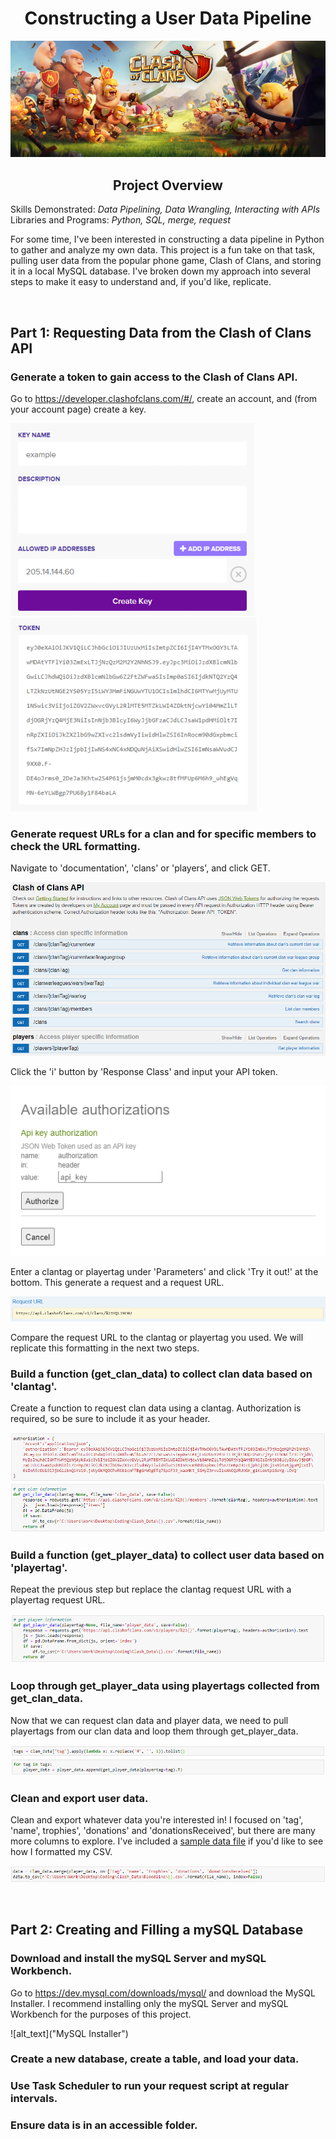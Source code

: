 # <div align="center">Constructing a User Data Pipeline<div>
<p align="center">
  <img src="https://github.com/nphorsley59/Clash_Pipeline/blob/main/Figures/Clash_Banner.png" />
</p>

## <div align="center">Project Overview<div>
Skills Demonstrated: *Data Pipelining, Data Wrangling, Interacting with APIs*<br>
Libraries and Programs: *Python, SQL, merge, request*<br>

For some time, I've been interested in constructing a data pipeline in Python to gather and analyze my own data. This project is a fun take on that task, pulling user data from the popular phone game, Clash of Clans, and storing it in a local MySQL database. I've broken down my approach into several steps to make it easy to understand and, if you'd like, replicate.<br>

<br>

## Part 1: Requesting Data from the Clash of Clans API
### Generate a token to gain access to the Clash of Clans API.
Go to https://developer.clashofclans.com/#/, create an account, and (from your account page) create a key.<br>

![alt_text](https://github.com/nphorsley59/Clash_Pipeline/blob/main/Figures/create_key.png "Create a Key") ![alt_text](https://github.com/nphorsley59/Clash_Pipeline/blob/main/Figures/api_token.png "API Token")<br>

### Generate request URLs for a clan and for specific members to check the URL formatting.
Navigate to 'documentation', 'clans' or 'players', and click GET.<br>

![alt_text](https://github.com/nphorsley59/Clash_Pipeline/blob/main/Figures/documentation.png "Documentation Page")<br>

Click the 'i' button by 'Response Class' and input your API token.<br>

![alt_text](https://github.com/nphorsley59/Clash_Pipeline/blob/main/Figures/authorization.png "Authorize")<br>

Enter a clantag or playertag under 'Parameters' and click 'Try it out!' at the bottom. This generate a request and a request URL.<br>

![alt_text](https://github.com/nphorsley59/Clash_Pipeline/blob/main/Figures/clan_URL.png "Request URL")<br>

Compare the request URL to the clantag or playertag you used. We will replicate this formatting in the next two steps.<br>

### Build a function (get_clan_data) to collect clan data based on 'clantag'.
Create a function to request clan data using a clantag. Authorization is required, so be sure to include it as your header.<br>

![alt_text](https://github.com/nphorsley59/Clash_Pipeline/blob/main/Figures/request_header.png "Header")<br>
![alt_text](https://github.com/nphorsley59/Clash_Pipeline/blob/main/Figures/get_clan_data.png "get_clan_data Function")<br>

### Build a function (get_player_data) to collect user data based on 'playertag'.
Repeat the previous step but replace the clantag request URL with a playertag request URL.<br>

![alt_text](https://github.com/nphorsley59/Clash_Pipeline/blob/main/Figures/get_player_data.png "get_player_data Function")<br>

### Loop through get_player_data using playertags collected from get_clan_data.
Now that we can request clan data and player data, we need to pull playertags from our clan data and loop them through get_player_data.<br>

![alt_text](https://github.com/nphorsley59/Clash_Pipeline/blob/main/Figures/playertag_loop.png "Playertag Loop")<br>

### Clean and export user data.
Clean and export whatever data you're interested in! I focused on 'tag', 'name', trophies', 'donations' and 'donationsReceived', but there are many more columns to explore. I've included a [sample data file]() if you'd like to see how I formatted my CSV.<br>

![alt_text](https://github.com/nphorsley59/Clash_Pipeline/blob/main/Figures/clean_and_export.png "Export Data")<br>

<br>

## Part 2: Creating and Filling a mySQL Database
### Download and install the mySQL Server and mySQL Workbench.
Go to https://dev.mysql.com/downloads/mysql/ and download the MySQL Installer. I recommend installing only the mySQL Server and mySQL Workbench for the purposes of this project.<br>

![alt_text]("MySQL Installer")<br>

### Create a new database, create a table, and load your data.

### Use Task Scheduler to run your request script at regular intervals.

### Ensure data is in an accessible folder.
